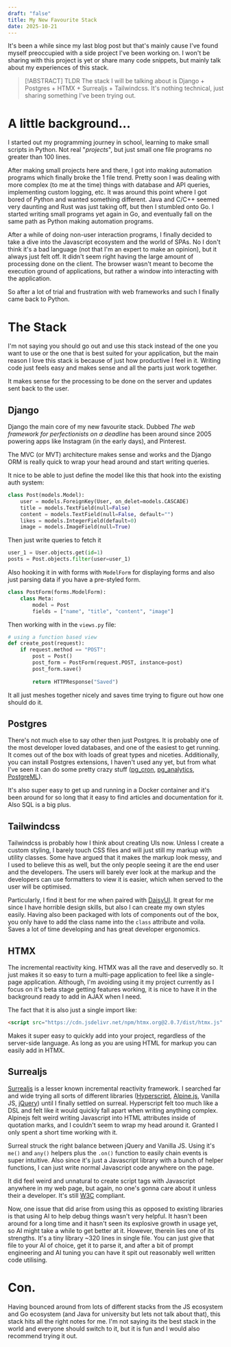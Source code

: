 ```yaml
---
draft: "false"
title: My New Favourite Stack
date: 2025-10-21
---
```

It's been a while since my last blog post but that's mainly cause I've found myself preoccupied with a side project I've been working on. I won't be sharing with this project is yet or share many code snippets, but mainly talk about my experiences of this stack.

> [!ABSTRACT] TLDR
> The stack I will be talking about is Django + Postgres + HTMX + Surrealjs + Tailwindcss. It's nothing technical, just sharing something I've been trying out.

# A little background...

I started out my programming journey in school, learning to make small scripts in Python. Not real "*projects*", but just small one file programs no greater than 100 lines.

After making small projects here and there, I got into making automation programs which finally broke the 1 file trend. Pretty soon I was dealing with more complex (to me at the time) things with database and API queries, implementing custom logging, etc. It was around this point where I got bored of Python and wanted something different. Java and C/C++ seemed very daunting and Rust was just taking off, but then I stumbled onto Go. I started writing small programs yet again in Go, and eventually fall on the same path as Python making automation programs.

After a while of doing non-user interaction programs, I finally decided to take a dive into the Javascript ecosystem and the world of SPAs. No I don't think it's a bad language (not that I'm an expert to make an opinion), but it always just felt off. It didn't seem right having the large amount of processing done on the client. The browser wasn't meant to become the execution ground of applications, but rather a window into interacting with the application.

So after a lot of trial and frustration with web frameworks and such I finally came back to Python.

# The Stack

I'm not saying you should go out and use this stack instead of the one you want to use or the one that is best suited for your application, but the main reason I love this stack is because of just how productive I feel in it. Writing code just feels easy and makes sense and all the parts just work together.

It makes sense for the processing to be done on the server and updates sent back to the user.

## Django

Django the main core of my new favourite stack. Dubbed *The web framework for perfectionists on a deadline* has been around since 2005 powering apps like Instagram (in the early days), and Pinterest. 

The MVC (or MVT) architecture makes sense and works and the Django ORM is really quick to wrap your head around and start writing queries.

It nice to be able to just define the model like this that hook into the existing auth system:
```python
class Post(models.Model):
	user = models.ForeignKey(User, on_delet=models.CASCADE)
	title = models.TextField(null=False)
	content = models.TextField(null=False, default="")
	likes = models.IntegerField(default=0)
	image = models.ImageField(null=True)
```

Then just write queries to fetch it
```python
user_1 = User.objects.get(id=1)
posts = Post.objects.filter(user=user_1)
```

Also hooking it in with forms with `ModelForm` for displaying forms and also just parsing data if you have a pre-styled form.
```python
class PostForm(forms.ModelForm):
	class Meta:
		model = Post
		fields = ["name", "title", "content", "image"]
```

Then working with in the `views.py` file:
```python
# using a function based view
def create_post(request):
	if request.method == "POST":
		post = Post()
		post_form = PostForm(request.POST, instance=post)
		post_form.save()
		
		return HTTPResponse("Saved")
```

It all just meshes together nicely and saves time trying to figure out how one should do it.

## Postgres

There's not much else to say other then just Postgres. It is probably one of the most developer loved databases, and one of the easiest to get running. It comes out of the box with loads of great types and niceties. Additionally, you can install Postgres extensions, I haven't used any yet, but from what I've seen it can do some pretty crazy stuff ([pg_cron](https://github.com/citusdata/pg_cron), [pg_analytics](https://github.com/paradedb/pg_analytics), [PostgreML](https://postgresml.org/)).

It's also super easy to get up and running in a Docker container and it's been around for so long that it easy to find articles and documentation for it. Also SQL is a big plus.

## Tailwindcss

Tailwindcss is probably how I think about creating UIs now. Unless I create a custom styling, I barely touch CSS files and will just still my markup with utility classes. Some have argued that it makes the markup look messy, and I used to believe this as well, but the only people seeing it are the end user and the developers. The users will barely ever look at the markup and the developers can use formatters to view it is easier, which when served to the user will be optimised.

Particularly, I find it best for me when paired with [DaisyUI](https://daisyui.com). It great for me since I have horrible design skills, but also I can create my own styles easily. Having also been packaged with lots of components out of the box, you only have to add the class name into the `class` attribute and voila. Saves a lot of time developing and has great developer ergonomics.

## HTMX

The incremental reactivity king. HTMX was all the rave and deservedly so. It just makes it so easy to turn a multi-page application to feel like a single-page application. Although, I'm avoiding using it my project currently as I focus on it's beta stage getting features working, it is nice to have it in the background ready to add in AJAX when I need.

The fact that it is also just a single import like:
```html
<script src="https://cdn.jsdelivr.net/npm/htmx.org@2.0.7/dist/htmx.js" integrity="sha384-yWakaGAFicqusuwOYEmoRjLNOC+6OFsdmwC2lbGQaRELtuVEqNzt11c2J711DeCZ" crossorigin="anonymous"></script>
```

Makes it super easy to quickly add into your project, regardless of the server-side language. As long as you are using HTML for markup you can easily add in HTMX.

## Surrealjs

[Surrealjs](https://github.com/gnat/surreal) is a lesser known incremental reactivity framework. I searched far and wide trying all sorts of different libraries ([Hyperscript](https://hyperscript.org), [Alpine.js](https://alpinejs.dev), Vanilla JS, [jQuery](https://jquery.com)) until I finally settled on surreal. Hyperscript felt too much like a DSL and felt like it would quickly fall apart when writing anything complex. Alpinejs felt weird writing Javascript into HTML attributes inside of quotation marks, and I couldn't seem to wrap my head around it. Granted I only spent a short time working with it. 

Surreal struck the right balance between jQuery and Vanilla JS. Using it's `me()` and `any()` helpers plus the `.on()` function to easily chain events is super intuitive. Also since it's just a Javascript library with a bunch of helper functions, I can just write normal Javascript code anywhere on the page.

It did feel weird and unnatural to create script tags with Javascript anywhere in my web page, but again, no one's gonna care about it unless their a developer. It's still [W3C](https://dev.w3.org/html5/spec-LC/scripting-1.html?utm_source=chatgpt.com) compliant.

Now, one issue that did arise from using this as opposed to existing libraries is that using AI to help debug things wasn't very helpful. It hasn't been around for a long time and it hasn't seen its explosive growth in usage yet, so AI might take a while to get better at it. However, therein lies one of its strengths. It's a tiny library ~320 lines in single file. You can just give that file to your AI of choice, get it to parse it, and after a bit of prompt engineering and AI tuning you can have it spit out reasonably well written code utilising.

# Con.

Having bounced around from lots of different stacks from the JS ecosystem and Go ecosystem (and Java for university but lets not talk about that), this stack hits all the right notes for me. I'm not saying its the best stack in the world and everyone should switch to it, but it is fun and I would also recommend trying it out.

